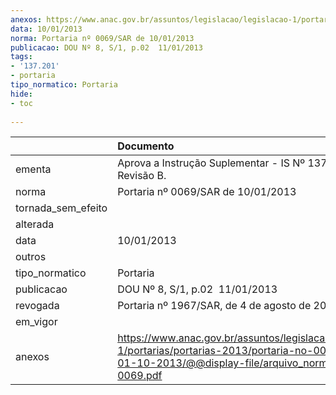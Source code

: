 ```yaml
---
anexos: https://www.anac.gov.br/assuntos/legislacao/legislacao-1/portarias/portarias-2013/portaria-no-0069-sar-de-01-10-2013/@@display-file/arquivo_norma/PA2013-0069.pdf
data: 10/01/2013
norma: Portaria nº 0069/SAR de 10/01/2013
publicacao: DOU Nº 8, S/1, p.02  11/01/2013
tags:
- '137.201'
- portaria
tipo_normatico: Portaria
hide: 
- toc 
 
---
```


|                    | Documento                                                                                                                                                         |
|:-------------------|:------------------------------------------------------------------------------------------------------------------------------------------------------------------|
| ementa             | Aprova a Instrução Suplementar - IS Nº 137.201-001 Revisão B.                                                                                                     |
| norma              | Portaria nº 0069/SAR de 10/01/2013                                                                                                                                |
| tornada_sem_efeito |                                                                                                                                                                   |
| alterada           |                                                                                                                                                                   |
| data               | 10/01/2013                                                                                                                                                        |
| outros             |                                                                                                                                                                   |
| tipo_normatico     | Portaria                                                                                                                                                          |
| publicacao         | DOU Nº 8, S/1, p.02  11/01/2013                                                                                                                                   |
| revogada           | Portaria nº 1967/SAR, de 4 de agosto de 2020.                                                                                                                     |
| em_vigor           |                                                                                                                                                                   |
| anexos             | https://www.anac.gov.br/assuntos/legislacao/legislacao-1/portarias/portarias-2013/portaria-no-0069-sar-de-01-10-2013/@@display-file/arquivo_norma/PA2013-0069.pdf |